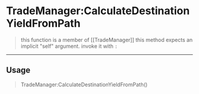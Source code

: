 # TradeManager:CalculateDestinationYieldFromPath
> this function is a member of [[TradeManager]]
> this method expects an implicit "self" argument. invoke it with `:`
-----
## Usage
> TradeManager:CalculateDestinationYieldFromPath()
